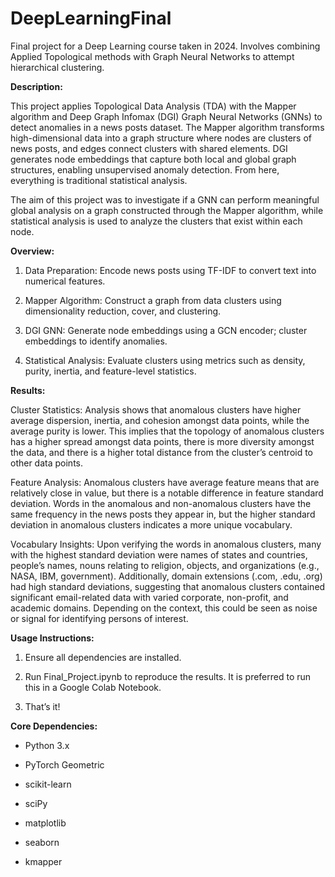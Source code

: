# DeepLearningFinal
Final project for a Deep Learning course taken in 2024. Involves combining Applied Topological methods with Graph Neural Networks to attempt hierarchical clustering.


**Description:**

This project applies Topological Data Analysis (TDA) with the Mapper algorithm and Deep Graph Infomax (DGI) Graph Neural Networks (GNNs) to detect anomalies in a news posts dataset. The Mapper algorithm transforms high-dimensional data into a graph structure where nodes are clusters of news posts, and edges connect clusters with shared elements. DGI generates node embeddings that capture both local and global graph structures, enabling unsupervised anomaly detection. From here, everything is traditional statistical analysis.

The aim of this project was to investigate if a GNN can perform meaningful global analysis on a graph constructed through the Mapper algorithm, while statistical analysis is used to analyze the clusters that exist within each node.


**Overview:**

1) Data Preparation: Encode news posts using TF-IDF to convert text into numerical features.

2) Mapper Algorithm: Construct a graph from data clusters using dimensionality reduction, cover, and clustering.

3) DGI GNN: Generate node embeddings using a GCN encoder; cluster embeddings to identify anomalies.

4) Statistical Analysis: Evaluate clusters using metrics such as density, purity, inertia, and feature-level statistics.



**Results:**

Cluster Statistics:
Analysis shows that anomalous clusters have higher average dispersion, inertia, and cohesion amongst data points, while the average purity is lower. This implies that the topology of anomalous clusters has a higher spread amongst data points, there is more diversity amongst the data, and there is a higher total distance from the cluster’s centroid to other data points.

Feature Analysis:
Anomalous clusters have average feature means that are relatively close in value, but there is a notable difference in feature standard deviation. Words in the anomalous and non-anomalous clusters have the same frequency in the news posts they appear in, but the higher standard deviation in anomalous clusters indicates a more unique vocabulary.

Vocabulary Insights:
Upon verifying the words in anomalous clusters, many with the highest standard deviation were names of states and countries, people’s names, nouns relating to religion, objects, and organizations (e.g., NASA, IBM, government). Additionally, domain extensions (.com, .edu, .org) had high standard deviations, suggesting that anomalous clusters contained significant email-related data with varied corporate, non-profit, and academic domains. Depending on the context, this could be seen as noise or signal for identifying persons of interest.


**Usage Instructions:**
1) Ensure all dependencies are installed.

2) Run Final_Project.ipynb to reproduce the results. It is preferred to run this in a Google Colab Notebook.

3) That’s it!


**Core Dependencies:**
- Python 3.x

- PyTorch Geometric

- scikit-learn

- sciPy

- matplotlib

- seaborn

- kmapper




